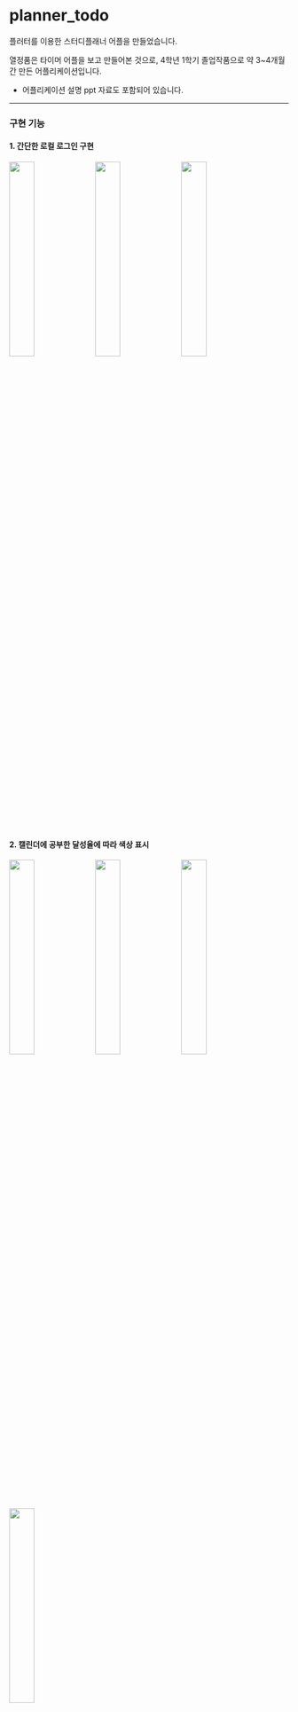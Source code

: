 # planner_todo

플러터를 이용한 스터디플래너 어플을 만들었습니다.

열정품은 타이머 어플을 보고 만들어본 것으로,
4학년 1학기 졸업작품으로 약 3~4개월 간 만든 어플리케이션입니다.


- 어플리케이션 설명 ppt 자료도 포함되어 있습니다.

--------------------------------------------------------------

### 구현 기능 

#### 1. 간단한 로컬 로그인 구현


<img src = "https://user-images.githubusercontent.com/69645295/125265893-3c0f9b80-e340-11eb-9313-d011a3757e75.png" width = "30%"> <img src = "https://user-images.githubusercontent.com/69645295/125265969-4e89d500-e340-11eb-8ee5-817a64bcbd35.png" width = "30%"> <img src = "https://user-images.githubusercontent.com/69645295/125265893-3c0f9b80-e340-11eb-9313-d011a3757e75.png" width = "30%">


<br>


#### 2. 캘린더에 공부한 달성율에 따라 색상 표시


<img src = "https://user-images.githubusercontent.com/69645295/125266248-9ad51500-e340-11eb-9b44-39e79eb90c8e.png" width = "30%"> <img src = "https://user-images.githubusercontent.com/69645295/125266256-9dd00580-e340-11eb-9008-418f72541a10.png" width = "30%"> <img src = "https://user-images.githubusercontent.com/69645295/125266265-a0325f80-e340-11eb-83f6-adc1fca20bb5.png" width = "30%"> <img src = "https://user-images.githubusercontent.com/69645295/125266272-a1fc2300-e340-11eb-80b2-9adbd172a3a8.png" width = "30%">

<br>


#### 3. Todo list 확인 및 달성율 반영
<img src="https://user-images.githubusercontent.com/100409006/159127372-b0277866-f84a-4379-8db5-cb895cb2b178.jpg" alt="이미지" width="30%"><img src="https://user-images.githubusercontent.com/100409006/159127366-886d5279-29fc-47c8-af05-dd617444c182.jpg" alt="이미지" width="30%"><img src="https://user-images.githubusercontent.com/100409006/159127367-db09c085-e5fa-4701-a7e8-ff11b8f2ac4e.jpg" alt="이미지" width="30%">

<img src="https://user-images.githubusercontent.com/100409006/159127369-5cee2943-0467-4b85-a2d5-f36823151807.jpg" alt="이미지" width="30%"><img src="https://user-images.githubusercontent.com/100409006/159127370-6b8b56cd-2275-4c81-a00a-7a1a811432b7.jpg" alt="이미지" width="30%">
<br>



#### 4. 일기장 탭에서 매일의 일기를 작성할 수 있도록 구현 (게시글 작성, 삭제)


<img src = "https://user-images.githubusercontent.com/69645295/125266388-be985b00-e340-11eb-80ef-886f1fc1e6f0.png" width = "30%"> <img src = "https://user-images.githubusercontent.com/69645295/125266394-c0fab500-e340-11eb-92bb-011b063d6425.png" width = "30%"> <img src = "https://user-images.githubusercontent.com/69645295/125266397-c22be200-e340-11eb-859b-ba9caa02ff73.png" width = "30%"> <img src = "https://user-images.githubusercontent.com/69645295/125266408-c48e3c00-e340-11eb-942d-f478bbb38c3d.png" width = "30%">

<br>



#### 5. 스터디그룹 가입 및 탈퇴, 간단한 채팅


<img src = "https://user-images.githubusercontent.com/69645295/125266538-dff94700-e340-11eb-8fa8-3f0f92c523d0.png" width = "30%"> <img src = "https://user-images.githubusercontent.com/69645295/125266548-e25ba100-e340-11eb-95ad-86abb593a141.png" width = "30%"> <img src = "https://user-images.githubusercontent.com/69645295/125266559-e4bdfb00-e340-11eb-80d5-216623f24481.png" width = "30%">
<br>









## 6. 이외
드로워 내에서 프로필을 확인하고, 닉네임 수정 가능
flutter dart firebase 이용하여 만들었으며
gibhub, google, youtube 등을 참고하였습니다.






<
